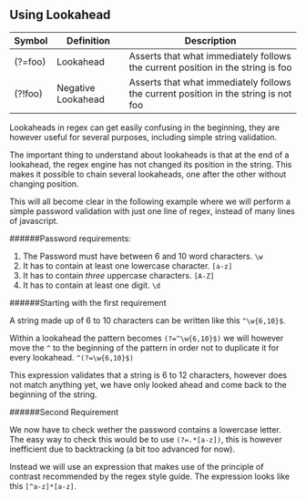 
## Using Lookahead

| Symbol 	| Definition    			| Description																			|
|-----------|---------------------------|---------------------------------------------------------------------------------------|
| (?=foo)	| Lookahead	  				| Asserts that what immediately follows the current position in the string is foo 		|
| (?!foo)	| Negative Lookahead   		| Asserts that what immediately follows the current position in the string is not foo 	|

Lookaheads in regex can get easily confusing in the beginning, they are however useful for several purposes, including simple string validation.

The important thing to understand about lookaheads is that at the end of a lookahead, the regex engine has not changed its position in the string. This makes it possible to chain several lookaheads, one after the other without changing position.

This will all become clear in the following example where we will perform a simple password validation with just one line of regex, instead of many lines of javascript.

######Password requirements:

1. The Password must have between 6 and 10 word characters. `\w`
2. It has to contain at least one lowercase character. `[a-z]`
3. It has to contain _three_ uppercase characters. `[A-Z]`
4. It has to contain at least one digit. `\d`


######Starting with the first requirement

A string made up of 6 to 10 characters can be written like this `^\w{6,10}$`.

Within a lookahead the pattern becomes `(?=^\w{6,10}$)` we will however move the `^` to the beginning of the pattern in order not to duplicate it for every lookahead.
`^(?=\w{6,10}$)`

This expression validates that a string is 6 to 12 characters, however does not match anything yet, we have only looked ahead and come back to the beginning of the string.

######Second Requirement

We now have to check wether the password contains a lowercase letter. The easy way to check this would be to use `(?=.*[a-z])`, this is however inefficient due to backtracking (a bit too advanced for now).

Instead we will use an expression that makes use of the principle of contrast recommended by the regex style guide. The expression looks like this `[^a-z]*[a-z]`.






